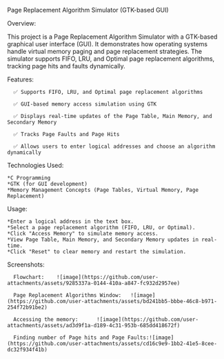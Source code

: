 Page Replacement Algorithm Simulator (GTK-based GUI)

Overview:

This project is a Page Replacement Algorithm Simulator with a GTK-based graphical user interface (GUI). It demonstrates how operating systems handle virtual memory paging and page replacement strategies. 
The simulator supports FIFO, LRU, and Optimal page replacement algorithms, tracking page hits and faults dynamically.

Features:

      ✅ Supports FIFO, LRU, and Optimal page replacement algorithms
      
      ✅ GUI-based memory access simulation using GTK

      ✅ Displays real-time updates of the Page Table, Main Memory, and Secondary Memory
      
      ✅ Tracks Page Faults and Page Hits
      
      ✅ Allows users to enter logical addresses and choose an algorithm dynamically

Technologies Used:

    *C Programming
    *GTK (for GUI development)
    *Memory Management Concepts (Page Tables, Virtual Memory, Page Replacement)

Usage:

    *Enter a logical address in the text box.
    *Select a page replacement algorithm (FIFO, LRU, or Optimal).
    *Click "Access Memory" to simulate memory access.
    *View Page Table, Main Memory, and Secondary Memory updates in real-time.
    *Click "Reset" to clear memory and restart the simulation.

Screenshots:

      Flowchart:    ![image](https://github.com/user-attachments/assets/9285337a-0144-410a-a847-fc932d2957ee)
      
      Page Replacement Algorithms Window:   ![image](https://github.com/user-attachments/assets/bd241bb5-bbbe-46c8-b971-254f72b91be2)
      
      Accessing the memory:      ![image](https://github.com/user-attachments/assets/ad3d9f1a-d189-4c31-953b-685dd418672f)
      
      Finding number of Page hits and Page Faults:![image](https://github.com/user-attachments/assets/cd16c9e9-1bb2-41e5-8cee-dc32f934f41b)



